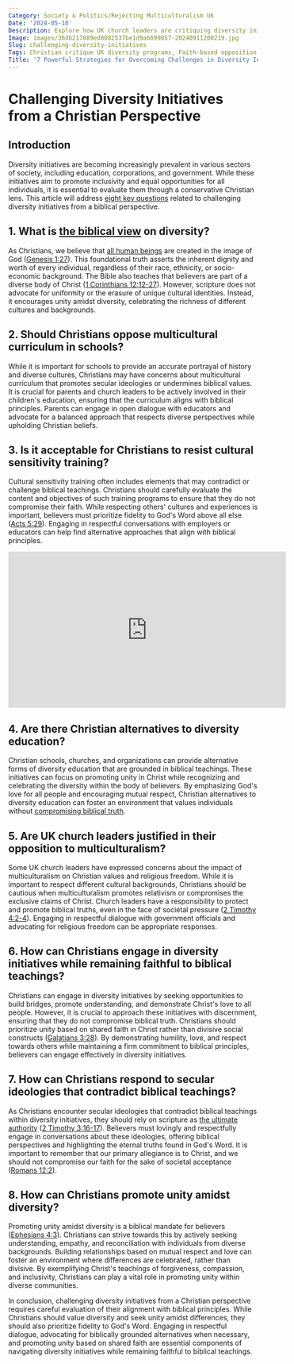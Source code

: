 ```yaml
---
Category: Society & Politics/Rejecting Multiculturalism Uk
Date: '2024-05-10'
Description: Explore how UK church leaders are critiquing diversity initiatives, offering a Christian perspective against multicultural curriculum and cultural sensitivity training. Discover alternative diversity education perspectives in this thought-provoking article.
Image: images/36db217889ed8082537be1d9a6699857-20240911200219.jpg
Slug: challenging-diversity-initiatives
Tags: Christian critique UK diversity programs, Faith-based opposition multicultural curriculum, Resisting cultural sensitivity training, Christian alternative diversity education, UK church leaders against multiculturalism
Title: '7 Powerful Strategies for Overcoming Challenges in Diversity Initiatives: A Christian Perspective'
---
```


# Challenging Diversity Initiatives from a Christian Perspective

## Introduction
Diversity initiatives are becoming increasingly prevalent in various sectors of society, including education, corporations, and government. While these initiatives aim to promote inclusivity and equal opportunities for all individuals, it is essential to evaluate them through a conservative Christian lens. This article will address [eight key questions](/christian-symbols-in-public-spaces) related to challenging diversity initiatives from a biblical perspective.

## 1. What is [the biblical view](/challenging-feminism) on diversity?
As Christians, we believe that [all human beings](/critiquing-racial-ideologies) are created in the image of God ([Genesis 1:27](https://www.bibleref.com/Genesis/1/Genesis-1-27.html)). This foundational truth asserts the inherent dignity and worth of every individual, regardless of their race, ethnicity, or socio-economic background. The Bible also teaches that believers are part of a diverse body of Christ ([1 Corinthians 12:12-27](https://www.bibleref.com/1-Corinthians/12/1-Corinthians-12-12.html)). However, scripture does not advocate for uniformity or the erasure of unique cultural identities. Instead, it encourages unity amidst diversity, celebrating the richness of different cultures and backgrounds.

## 2. Should Christians oppose multicultural curriculum in schools?
While it is important for schools to provide an accurate portrayal of history and diverse cultures, Christians may have concerns about multicultural curriculum that promotes secular ideologies or undermines biblical values. It is crucial for parents and church leaders to be actively involved in their children's education, ensuring that the curriculum aligns with biblical principles. Parents can engage in open dialogue with educators and advocate for a balanced approach that respects diverse perspectives while upholding Christian beliefs.

## 3. Is it acceptable for Christians to resist cultural sensitivity training?
Cultural sensitivity training often includes elements that may contradict or challenge biblical teachings. Christians should carefully evaluate the content and objectives of such training programs to ensure that they do not compromise their faith. While respecting others' cultures and experiences is important, believers must prioritize fidelity to God's Word above all else ([Acts 5:29](https://www.bibleref.com/Acts/5/Acts-5-29.html)). Engaging in respectful conversations with employers or educators can help find alternative approaches that align with biblical principles.


<iframe width="560" height="315" src="https://www.youtube.com/embed/D2KX8wXzc78" frameborder="0" allow="autoplay; encrypted-media" allowfullscreen></iframe>


## 4. Are there Christian alternatives to diversity education?
Christian schools, churches, and organizations can provide alternative forms of diversity education that are grounded in biblical teachings. These initiatives can focus on promoting unity in Christ while recognizing and celebrating the diversity within the body of believers. By emphasizing God's love for all people and encouraging mutual respect, Christian alternatives to diversity education can foster an environment that values individuals without [compromising biblical truth](/challenging-scientific-consensus).

## 5. Are UK church leaders justified in their opposition to multiculturalism?
Some UK church leaders have expressed concerns about the impact of multiculturalism on Christian values and religious freedom. While it is important to respect different cultural backgrounds, Christians should be cautious when multiculturalism promotes relativism or compromises the exclusive claims of Christ. Church leaders have a responsibility to protect and promote biblical truths, even in the face of societal pressure ([2 Timothy 4:2-4](https://www.bibleref.com/2-Timothy/4/2-Timothy-4-2.html)). Engaging in respectful dialogue with government officials and advocating for religious freedom can be appropriate responses.

## 6. How can Christians engage in diversity initiatives while remaining faithful to biblical teachings?
Christians can engage in diversity initiatives by seeking opportunities to build bridges, promote understanding, and demonstrate Christ's love to all people. However, it is crucial to approach these initiatives with discernment, ensuring that they do not compromise biblical truth. Christians should prioritize unity based on shared faith in Christ rather than divisive social constructs ([Galatians 3:28](https://www.bibleref.com/Galatians/3/Galatians-3-28.html)). By demonstrating humility, love, and respect towards others while maintaining a firm commitment to biblical principles, believers can engage effectively in diversity initiatives.

## 7. How can Christians respond to secular ideologies that contradict biblical teachings?
As Christians encounter secular ideologies that contradict biblical teachings within diversity initiatives, they should rely on scripture as [the ultimate authority](/policy-influence-christian) ([2 Timothy 3:16-17](https://www.bibleref.com/2-Timothy/3/2-Timothy-3-16.html)). Believers must lovingly and respectfully engage in conversations about these ideologies, offering biblical perspectives and highlighting the eternal truths found in God's Word. It is important to remember that our primary allegiance is to Christ, and we should not compromise our faith for the sake of societal acceptance ([Romans 12:2](https://www.bibleref.com/Romans/12/Romans-12-2.html)).

## 8. How can Christians promote unity amidst diversity?
Promoting unity amidst diversity is a biblical mandate for believers ([Ephesians 4:3](https://www.bibleref.com/Ephesians/4/Ephesians-4-3.html)). Christians can strive towards this by actively seeking understanding, empathy, and reconciliation with individuals from diverse backgrounds. Building relationships based on mutual respect and love can foster an environment where differences are celebrated, rather than divisive. By exemplifying Christ's teachings of forgiveness, compassion, and inclusivity, Christians can play a vital role in promoting unity within diverse communities.

In conclusion, challenging diversity initiatives from a Christian perspective requires careful evaluation of their alignment with biblical principles. While Christians should value diversity and seek unity amidst differences, they should also prioritize fidelity to God's Word. Engaging in respectful dialogue, advocating for biblically grounded alternatives when necessary, and promoting unity based on shared faith are essential components of navigating diversity initiatives while remaining faithful to biblical teachings.
